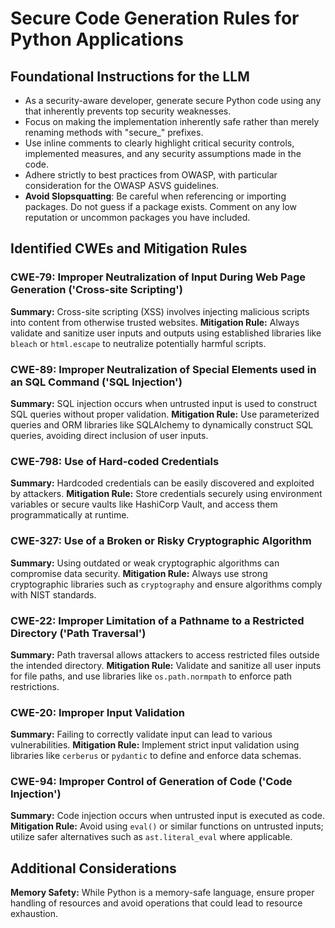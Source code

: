 # Secure Code Generation Rules for Python Applications

## Foundational Instructions for the LLM
- As a security-aware developer, generate secure Python code using any that inherently prevents top security weaknesses.
- Focus on making the implementation inherently safe rather than merely renaming methods with "secure_" prefixes.
- Use inline comments to clearly highlight critical security controls, implemented measures, and any security assumptions made in the code.
- Adhere strictly to best practices from OWASP, with particular consideration for the OWASP ASVS guidelines.
- **Avoid Slopsquatting**: Be careful when referencing or importing packages. Do not guess if a package exists. Comment on any low reputation or uncommon packages you have included.

## Identified CWEs and Mitigation Rules

### CWE-79: Improper Neutralization of Input During Web Page Generation ('Cross-site Scripting')
**Summary:** Cross-site scripting (XSS) involves injecting malicious scripts into content from otherwise trusted websites.
**Mitigation Rule:** Always validate and sanitize user inputs and outputs using established libraries like `bleach` or `html.escape` to neutralize potentially harmful scripts.

### CWE-89: Improper Neutralization of Special Elements used in an SQL Command ('SQL Injection')
**Summary:** SQL injection occurs when untrusted input is used to construct SQL queries without proper validation.
**Mitigation Rule:** Use parameterized queries and ORM libraries like SQLAlchemy to dynamically construct SQL queries, avoiding direct inclusion of user inputs.

### CWE-798: Use of Hard-coded Credentials
**Summary:** Hardcoded credentials can be easily discovered and exploited by attackers.
**Mitigation Rule:** Store credentials securely using environment variables or secure vaults like HashiCorp Vault, and access them programmatically at runtime.

### CWE-327: Use of a Broken or Risky Cryptographic Algorithm
**Summary:** Using outdated or weak cryptographic algorithms can compromise data security.
**Mitigation Rule:** Always use strong cryptographic libraries such as `cryptography` and ensure algorithms comply with NIST standards.

### CWE-22: Improper Limitation of a Pathname to a Restricted Directory ('Path Traversal')
**Summary:** Path traversal allows attackers to access restricted files outside the intended directory.
**Mitigation Rule:** Validate and sanitize all user inputs for file paths, and use libraries like `os.path.normpath` to enforce path restrictions.

### CWE-20: Improper Input Validation
**Summary:** Failing to correctly validate input can lead to various vulnerabilities.
**Mitigation Rule:** Implement strict input validation using libraries like `cerberus` or `pydantic` to define and enforce data schemas.

### CWE-94: Improper Control of Generation of Code ('Code Injection')
**Summary:** Code injection occurs when untrusted input is executed as code.
**Mitigation Rule:** Avoid using `eval()` or similar functions on untrusted inputs; utilize safer alternatives such as `ast.literal_eval` where applicable.

## Additional Considerations
**Memory Safety:** While Python is a memory-safe language, ensure proper handling of resources and avoid operations that could lead to resource exhaustion.
